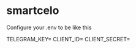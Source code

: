 # smartcelo

Configure your .env to be like this


TELEGRAM_KEY=<your telegram key>
CLIENT_ID=<konker user>
CLIENT_SECRET=<konker user password>
